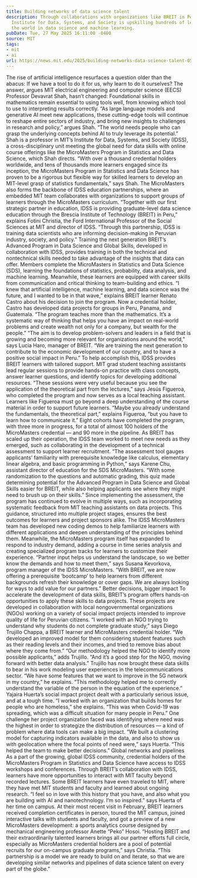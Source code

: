 ```yaml
---
title: Building networks of data science talent
description: Through collaborations with organizations like BREIT in Peru, the MIT
  Institute for Data, Systems, and Society is upskilling hundreds of learners around
  the world in data science and machine learning.
pubDate: Tue, 27 May 2025 16:11:00 -0400
source: MIT
tags:
- mit
- ai
url: https://news.mit.edu/2025/building-networks-data-science-talent-0527
---
```


The rise of artificial intelligence resurfaces a question older than the abacus: If we have a tool to do it for us, why learn to do it ourselves?
The answer, argues MIT electrical engineering and computer science (EECS) Professor Devavrat Shah, hasn’t changed: Foundational skills in mathematics remain essential to using tools well, from knowing which tool to use to interpreting results correctly.
“As large language models and generative AI meet new applications, these cutting-edge tools will continue to reshape entire sectors of industry, and bring new insights to challenges in research and policy,” argues Shah. “The world needs people who can grasp the underlying concepts behind AI to truly leverage its potential.”
Shah is a professor in MIT’s Institute for Data, Systems, and Society (IDSS), a cross-disciplinary unit meeting the global need for data skills with online course offerings like the MicroMasters Program in Statistics and Data Science, which Shah directs.
“With over a thousand credential holders worldwide, and tens of thousands more learners engaged since its inception, the MicroMasters Program in Statistics and Data Science has proven to be a rigorous but flexible way for skilled learners to develop an MIT-level grasp of statistics fundamentals,” says Shah.
The MicroMasters also forms the backbone of IDSS education partnerships, where an embedded MIT team collaborates with organizations to support groups of learners through the MicroMasters curriculum.
“Together with our first strategic partner in education, IDSS is providing graduate-level data science education through the Brescia Institute of Technology (BREIT) in Peru,” explains Fotini Christia, the Ford International Professor of the Social Sciences at MIT and director of IDSS. “Through this partnership, IDSS is training data scientists who are informing decision-making in Peruvian industry, society, and policy.”
Training the next generation
BREIT’s Advanced Program in Data Science and Global Skills, developed in collaboration with IDSS, provides training in both the technical and nontechnical skills needed to take advantage of the insights that data can offer. Members complete the MicroMasters in Statistics and Data Science (SDS), learning the foundations of statistics, probability, data analysis, and machine learning. Meanwhile, these learners are equipped with career skills from communication and critical thinking to team-building and ethics.
“I knew that artificial intelligence, machine learning, and data science was the future, and I wanted to be in that wave,” explains BREIT learner Renato Castro about his decision to join the program. Now a credential holder, Castro has developed data projects for groups in Peru, Panama, and Guatemala. “The program teaches more than the mathematics. It’s a systematic way of thinking that helps you have an impact on real-world problems and create wealth not only for a company, but wealth for the people.”
“The aim is to develop problem-solvers and leaders in a field that is growing and becoming more relevant for organizations around the world,” says Lucia Haro, manager of BREIT. “We are training the next generation to contribute to the economic development of our country, and to have a positive social impact in Peru.”
To help accomplish this, IDSS provides BREIT learners with tailored support. MIT grad student teaching assistants lead regular sessions to provide hands-on practice with class concepts, answer learner questions, and identify topics for developing additional resources.
“These sessions were very useful because you see the application of the theoretical part from the lectures,” says Jesús Figueroa, who completed the program and now serves as a local teaching assistant. Learners like Figueroa must go beyond a deep understanding of the course material in order to support future learners.
“Maybe you already understand the fundamentals, the theoretical part,” explains Figueroa, “but you have to learn how to communicate it.”
Eight cohorts have completed the program, with three more in progress, for a total of almost 100 holders of the MicroMasters credential — and 90 more in the pipeline. As BREIT has scaled up their operation, the IDSS team worked to meet new needs as they emerged, such as collaborating in the development of a technical assessment to support learner recruitment.
“The assessment tool gauges applicants’ familiarity with prerequisite knowledge like calculus, elementary linear algebra, and basic programming in Python,” says Karene Chu, assistant director of education for the SDS MicroMasters. “With some randomization to the questions and automatic grading, this quiz made determining potential for the Advanced Program in Data Science and Global Skills easier for BREIT, while also helping applicants see where they might need to brush up on their skills.”
Since implementing the assessment, the program has continued to evolve in multiple ways, such as incorporating systematic feedback from MIT teaching assistants on data projects. This guidance, structured into multiple project stages, ensures the best outcomes for learners and project sponsors alike. The IDSS MicroMasters team has developed new coding demos to help familiarize learners with different applications and deepen understanding of the principles behind them. Meanwhile, the MicroMasters program itself has expanded to respond to industry demand, adding a course in time series analysis and creating specialized program tracks for learners to customize their experience.
“Partner input helps us understand the landscape, so we better know the demands and how to meet them,” says Susana Kevorkova, program manager of the IDSS MicroMasters. “With BREIT, we are now offering a prerequisite ‘bootcamp’ to help learners from different backgrounds refresh their knowledge or cover gaps. We are always looking for ways to add value for our partners.”
Better decisions, bigger impact
To accelerate the development of data skills, BREIT’s program offers hands-on opportunities to apply these skills to data projects. These projects are developed in collaboration with local nongovernmental organizations (NGOs) working on a variety of social impact projects intended to improve quality of life for Peruvian citizens.
“I worked with an NGO trying to understand why students do not complete graduate study,” says Diego Trujillo Chappa, a BREIT learner and MicroMasters credential holder. “We developed an improved model for them considering student features such as their reading levels and their incomes, and tried to remove bias about where they come from.”
“Our methodology helped the NGO to identify more possible applicants,” adds Trujillo. “And it’s a good step for the NGO, moving forward with better data analysis.”
Trujillo has now brought these data skills to bear in his work modeling user experiences in the telecommunications sector. “We have some features that we want to improve in the 5G network in my country,” he explains. “This methodology helped me to correctly understand the variable of the person in the equation of the experience.”
Yajaira Huerta’s social impact project dealt with a particularly serious issue, and at a tough time. “I worked with an organization that builds homes for people who are homeless,” she explains. “This was when Covid-19 was spreading, which was a difficult situation for many people in Peru.”
One challenge her project organization faced was identifying where need was the highest in order to strategize the distribution of resources — a kind of problem where data tools can make a big impact. “We built a clustering model for capturing indicators available in the data, and also to show us with geolocation where the focal points of need were,” says Huerta. “This helped the team to make better decisions.”
Global networks and pipelines
As a part of the growing, global IDSS community, credential holders of the MicroMasters Program in Statistics and Data Science have access to IDSS workshops and conferences. Through BREIT’s collaboration with IDSS, learners have more opportunities to interact with MIT faculty beyond recorded lectures. Some BREIT learners have even traveled to MIT, where they have met MIT students and faculty and learned about ongoing research.
“I feel so in love with this history that you have, and also what you are building with AI and nanotechnology. I’m so inspired.” says Huerta of her time on campus.
At their most recent visit in February, BREIT learners received completion certificates in person, toured the MIT campus, joined interactive talks with students and faculty, and got a preview of a new MicroMasters development: a sports analytics course designed by mechanical engineering professor Anette “Peko” Hosoi.
“Hosting BREIT and their extraordinarily talented learners brings all our partner efforts full circle, especially as MicroMasters credential holders are a pool of potential recruits for our on-campus graduate programs,” says Christia. “This partnership is a model we are ready to build on and iterate, so that we are developing similar networks and pipelines of data science talent on every part of the globe.”